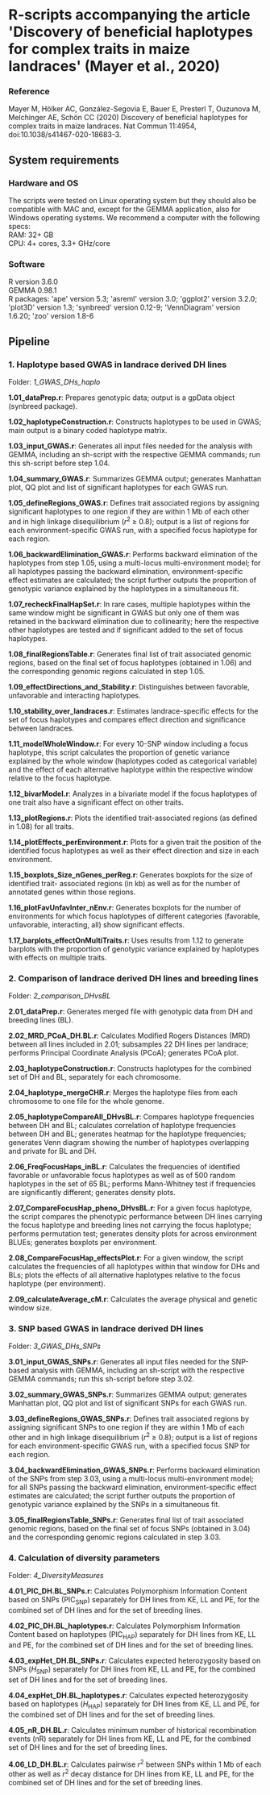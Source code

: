 # R-scripts accompanying the article 'Discovery of beneficial haplotypes for complex traits in maize landraces' (Mayer et al., 2020)<br/>

### Reference<br/>
Mayer M, Hölker AC, González-Segovia E, Bauer E, Presterl T, Ouzunova M, Melchinger AE, Schön CC (2020) Discovery of beneficial haplotypes for complex traits in maize landraces. Nat Commun 11:4954, doi:10.1038/s41467-020-18683-3.<br/>

## System requirements<br/>

### Hardware and OS<br/>
The scripts were tested on Linux operating system but they should also be compatible with MAC and, except for the GEMMA application, also for Windows operating systems. We recommend a computer with the following specs:<br/>
RAM: 32+ GB<br/>
CPU: 4+ cores, 3.3+ GHz/core<br/>

### Software<br/>
R version 3.6.0<br/>
GEMMA 0.98.1<br/>
R packages: 'ape' version 5.3; 'asreml' version 3.0; 'ggplot2' version 3.2.0; 'plot3D' version 1.3; 'synbreed' version 0.12-9; 'VennDiagram' version 1.6.20; 'zoo' version 1.8-6<br/>

## Pipeline<br/>
### 1. Haplotype based GWAS in landrace derived DH lines<br/>
Folder: *1_GWAS_DHs_haplo*<br/>

**1.01_dataPrep.r**: Prepares genotypic data; output is a gpData object (synbreed package).<br/>

**1.02_haplotypeConstruction.r**: Constructs haplotypes to be used in GWAS; main output is a binary coded haplotype matrix.<br/>

**1.03_input_GWAS.r**: Generates all input files needed for the analysis with GEMMA, including an sh-script with the respective GEMMA commands; run this sh-script before step 1.04.<br/>

**1.04_summary_GWAS.r**: Summarizes GEMMA output; generates Manhattan plot, QQ plot and list of significant haplotypes for each GWAS run.<br/>

**1.05_defineRegions_GWAS.r**: Defines trait associated regions by assigning significant haplotypes to one region if they are within 1 Mb of each other and in high linkage disequilibrium (*r*<sup>2</sup> ≥ 0.8); output is a list of regions for each environment-specific GWAS run, with a specified focus haplotype for each region.<br/>

**1.06_backwardElimination_GWAS.r**: Performs backward elimination of the haplotypes from step 1.05, using a multi-locus multi-environment model; for all haplotypes passing the backward elimination, environment-specific effect estimates are calculated; the script further outputs the proportion of genotypic variance explained by the haplotypes in a simultaneous fit.<br/>

**1.07_recheckFinalHapSet.r**: In rare cases, multiple haplotypes within the same window might be significant in GWAS but only one of them was retained in the backward elimination due to collinearity; here the respective other haplotypes are tested and if significant added to the set of focus haplotypes.<br/>

**1.08_finalRegionsTable.r**: Generates final list of trait associated genomic regions, based on the final set of focus haplotypes (obtained in 1.06) and the corresponding genomic regions calculated in step 1.05.<br/>

**1.09_effectDirections_and_Stability.r**: Distinguishes between favorable, unfavorable and interacting haplotypes.<br/>

**1.10_stability_over_landraces.r**: Estimates landrace-specific effects for the set of focus haplotypes and compares effect direction and significance between landraces.<br/>

**1.11_modelWholeWindow.r**: For every 10-SNP window including a focus haplotype, this script calculates the proportion of genetic variance explained by the whole window (haplotypes coded as categorical variable) and the effect of each alternative haplotype within the respective window relative to the focus haplotype.<br/>

**1.12_bivarModel.r**: Analyzes in a bivariate model if the focus haplotypes of one trait also have a significant effect on other traits.<br/>

**1.13_plotRegions.r**: Plots the identified trait-associated regions (as defined in 1.08) for all traits.<br/>

**1.14_plotEffects_perEnvironment.r**: Plots for a given trait the position of the identified focus haplotypes as well as their effect direction and size in each environment.<br/>

**1.15_boxplots_Size_nGenes_perReg.r**: Generates boxplots for the size of identified trait- associated regions (in kb) as well as for the number of annotated genes within those regions.<br/>

**1.16_plotFavUnfavInter_nEnv.r**: Generates boxplots for the number of environments for which focus haplotypes of different categories (favorable, unfavorable, interacting, all) show significant effects.<br/>

**1.17_barplots_effectOnMultiTraits.r**: Uses results from 1.12 to generate barplots with the proportion of genotypic variance explained by haplotypes with effects on multiple traits.<br/>

### 2. Comparison of landrace derived DH lines and breeding lines<br/>
Folder: *2_comparison_DHvsBL*<br/>

**2.01_dataPrep.r**: Generates merged file with genotypic data from DH and breeding lines (BL).<br/>

**2.02_MRD_PCoA_DH.BL.r**: Calculates Modified Rogers Distances (MRD) between all lines included in 2.01; subsamples 22 DH lines per landrace; performs Principal Coordinate Analysis (PCoA); generates PCoA plot.<br/>

**2.03_haplotypeConstruction.r**: Constructs haplotypes for the combined set of DH and BL, separately for each chromosome.<br/>

**2.04_haplotype_mergeCHR.r**: Merges the haplotype files from each chromosome to one file for the whole genome.<br/>

**2.05_haplotypeCompareAll_DHvsBL.r**: Compares haplotype frequencies between DH and BL; calculates correlation of haplotype frequencies between DH and BL; generates heatmap for the haplotype frequencies; generates Venn diagram showing the number of haplotypes overlapping and private for BL and DH.<br/>

**2.06_FreqFocusHaps_inBL.r**: Calculates the frequencies of identified favorable or unfavorable focus haplotypes as well as of 500 random haplotypes in the set of 65 BL; performs Mann-Whitney test if frequencies are significantly different; generates density plots.<br/>

**2.07_CompareFocusHap_pheno_DHvsBL.r**: For a given focus haplotype, the script compares the phenotypic performance between DH lines carrying the focus haplotype and breeding lines not carrying the focus haplotype; performs permutation test; generates density plots for across environment BLUEs; generates boxplots per environment.<br/>

**2.08_CompareFocusHap_effectsPlot.r**: For a given window, the script calculates the frequencies of all haplotypes within that window for DHs and BLs; plots the effects of all alternative haplotypes relative to the focus haplotype (per environment).<br/>

**2.09_calculateAverage_cM.r**: Calculates the average physical and genetic window size.<br/>

### 3. SNP based GWAS in landrace derived DH lines<br/>
Folder: *3_GWAS_DHs_SNPs*<br/>

**3.01_input_GWAS_SNPs.r**: Generates all input files needed for the SNP-based analysis with GEMMA, including an sh-script with the respective GEMMA commands; run this sh-script before step 3.02.<br/>

**3.02_summary_GWAS_SNPs.r**: Summarizes GEMMA output; generates Manhattan plot, QQ plot and list of significant SNPs for each GWAS run.<br/>

**3.03_defineRegions_GWAS_SNPs.r**: Defines trait associated regions by assigning significant SNPs to one region if they are within 1 Mb of each other and in high linkage disequilibrium (*r*<sup>2</sup> ≥ 0.8); output is a list of regions for each environment-specific GWAS run, with a specified focus SNP for each region.<br/>

**3.04_backwardElimination_GWAS_SNPs.r**: Performs backward elimination of the SNPs from step 3.03, using a multi-locus multi-environment model; for all SNPs passing the backward elimination, environment-specific effect estimates are calculated; the script further outputs the proportion of genotypic variance explained by the SNPs in a simultaneous fit.<br/>

**3.05_finalRegionsTable_SNPs.r**: Generates final list of trait associated genomic regions, based on the final set of focus SNPs (obtained in 3.04) and the corresponding genomic regions calculated in step 3.03.<br/>

### 4. Calculation of diversity parameters<br/>
Folder: *4_DiversityMeasures*<br/>

**4.01_PIC_DH.BL_SNPs.r**: Calculates Polymorphism Information Content based on SNPs (PIC<sub>SNP</sub>) separately for DH lines from KE, LL and PE, for the combined set of DH lines and for the set of breeding lines.<br/>

**4.02_PIC_DH.BL_haplotypes.r**: Calculates Polymorphism Information Content based on haplotypes (PIC<sub>HAP</sub>) separately for DH lines from KE, LL and PE, for the combined set of DH lines and for the set of breeding lines.<br/>

**4.03_expHet_DH.BL_SNPs.r**: Calculates expected heterozygosity based on SNPs (*H*<sub>SNP</sub>) separately for DH lines from KE, LL and PE, for the combined set of DH lines and for the set of breeding lines.<br/>

**4.04_expHet_DH.BL_haplotypes.r**:  Calculates expected heterozygosity based on haplotypes (*H*<sub>HAP</sub>) separately for DH lines from KE, LL and PE, for the combined set of DH lines and for the set of breeding lines.<br/>

**4.05_nR_DH.BL.r**: Calculates minimum number of historical recombination events (nR) separately for DH lines from KE, LL and PE, for the combined set of DH lines and for the set of breeding lines.<br/>

**4.06_LD_DH.BL.r**: Calculates pairwise *r*<sup>2</sup> between SNPs within 1 Mb of each other as well as *r*<sup>2</sup>  decay distance for DH lines from KE, LL and PE, for the combined set of DH lines and for the set of breeding lines.<br/>

